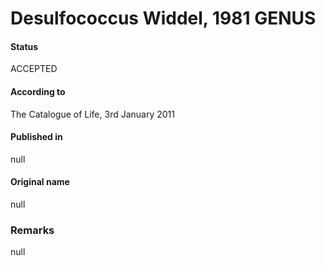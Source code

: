 # Desulfococcus Widdel, 1981 GENUS

#### Status
ACCEPTED

#### According to
The Catalogue of Life, 3rd January 2011

#### Published in
null

#### Original name
null

### Remarks
null